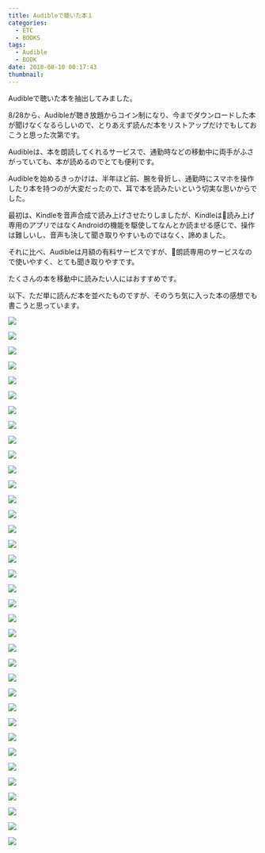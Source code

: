 ```yaml
---
title: Audibleで聴いた本１
categories:
  - ETC
  - BOOKS
tags:
  - Audible
  - BOOK
date: 2018-08-10 00:17:43
thumbnail:
---
```

Audibleで聴いた本を抽出してみました。

8/28から、Audibleが聴き放題からコイン制になり、今までダウンロードした本が聞けなくなるらしいので、とりあえず読んだ本をリストアップだけでもしておこうと思った次第です。

Audibleは、本を朗読してくれるサービスで、通勤時などの移動中に両手がふさがっていても、本が読めるのでとても便利です。

Audibleを始めるきっかけは、半年ほど前、腕を骨折し、通勤時にスマホを操作したり本を持つのが大変だったので、耳で本を読みたいという切実な思いからでした。

最初は、Kindleを音声合成で読み上げさせたりしましたが、Kindleは読み上げ専用のアプリではなくAndroidの機能を駆使してなんとか読ませる感じで、操作は難しいし、音声も決して聞き取りやすいものではなく、諦めました。

それに比べ、Audibleは月額の有料サービスですが、朗読専用のサービスなので使いやすく、とても聞き取りやすです。

たくさんの本を移動中に読みたい人にはおすすめです。

以下、ただ単に読んだ本を並べたものですが、そのうち気に入った本の感想でも書こうと思っています。

<a href="https://www.amazon.co.jp/%E3%81%8A%E9%87%91%E3%81%A8%E5%BF%83%E3%82%92%E5%8B%95%E3%81%8B%E3%81%99%E4%BC%9A%E8%A9%B1%E8%A1%93/dp/B07F1NSVNB/ref=as_li_ss_il?ie=UTF8&qid=1533830747&sr=8-1&keywords=%E3%81%8A%E9%87%91%E3%81%A8%E5%BF%83%E3%82%92%E5%8B%95%E3%81%8B%E3%81%99%E4%BC%9A%E8%A9%B1%E8%A1%93&linkCode=li3&tag=seyaorg-22&linkId=ece283ebc1f5caf16b6efaf06d96bda4" target="_blank"><img border="0" src="//ws-fe.amazon-adsystem.com/widgets/q?_encoding=UTF8&ASIN=B07F1NSVNB&Format=_SL250_&ID=AsinImage&MarketPlace=JP&ServiceVersion=20070822&WS=1&tag=seyaorg-22" ></a><img src="https://ir-jp.amazon-adsystem.com/e/ir?t=seyaorg-22&l=li3&o=9&a=B07F1NSVNB" width="1" height="1" border="0" alt="お金と心を動かす会話術" style="border:none !important; margin:0px !important;" />

<a href="https://www.amazon.co.jp/%E3%81%AA%E3%81%9C%E3%80%81%E3%81%84%E3%81%84%E3%81%93%E3%81%A8%E3%82%92%E8%80%83%E3%81%88%E3%82%8B%E3%81%A8%E3%80%8C%E3%81%84%E3%81%84%E3%81%93%E3%81%A8%E3%81%8C%E8%B5%B7%E3%81%93%E3%82%8B%E3%80%8D%E3%81%AE%E3%81%8B/dp/B0109SS3WY/ref=as_li_ss_il?ie=UTF8&qid=1533830700&sr=8-2&keywords=%E3%81%AA%E3%81%9C%E3%81%84%E3%81%84%E3%81%93%E3%81%A8%E3%82%92%E8%80%83%E3%81%88%E3%82%8B%E3%81%A8&linkCode=li3&tag=seyaorg-22&linkId=a581cf4fb82eb6809fc450bdd369b464" target="_blank"><img border="0" src="//ws-fe.amazon-adsystem.com/widgets/q?_encoding=UTF8&ASIN=B0109SS3WY&Format=_SL250_&ID=AsinImage&MarketPlace=JP&ServiceVersion=20070822&WS=1&tag=seyaorg-22" ></a><img src="https://ir-jp.amazon-adsystem.com/e/ir?t=seyaorg-22&l=li3&o=9&a=B0109SS3WY" width="1" height="1" border="0" alt="なぜ、いいことを考えると「いいことが起こる」のか" style="border:none !important; margin:0px !important;" />

<a href="https://www.amazon.co.jp/%E5%8F%8D%E5%BF%9C%E3%81%97%E3%81%AA%E3%81%84%E7%B7%B4%E7%BF%92-%E3%80%90%E7%89%B9%E5%85%B8%E4%BB%98%E3%81%8D%E3%80%91-%E3%81%82%E3%82%89%E3%82%86%E3%82%8B%E6%82%A9%E3%81%BF%E3%81%8C%E6%B6%88%E3%81%88%E3%81%A6%E3%81%84%E3%81%8F%E3%83%96%E3%83%83%E3%83%80%E3%81%AE%E8%B6%85%E3%83%BB%E5%90%88%E7%90%86%E7%9A%84%E3%81%AA%E3%80%8C%E8%80%83%E3%81%88%E6%96%B9%E3%80%8D/dp/B017LJSPHW/ref=as_li_ss_il?ie=UTF8&qid=1533830642&sr=8-1&keywords=%E5%8F%8D%E5%BF%9C%E3%81%97%E3%81%AA%E3%81%84%E7%B7%B4%E7%BF%92&linkCode=li3&tag=seyaorg-22&linkId=6615b1a5fb68164c3aa4d269c1b20452" target="_blank"><img border="0" src="//ws-fe.amazon-adsystem.com/widgets/q?_encoding=UTF8&ASIN=B017LJSPHW&Format=_SL250_&ID=AsinImage&MarketPlace=JP&ServiceVersion=20070822&WS=1&tag=seyaorg-22" ></a><img src="https://ir-jp.amazon-adsystem.com/e/ir?t=seyaorg-22&l=li3&o=9&a=B017LJSPHW" width="1" height="1" border="0" alt="反応しない練習 【特典付き】: あらゆる悩みが消えていくブッダの超・合理的な「考え方」" style="border:none !important; margin:0px !important;" />

<a href="https://www.amazon.co.jp/%E4%B8%96%E7%95%8C%E6%9C%80%E9%AB%98%E3%81%AE%E4%BA%BA%E7%94%9F%E5%93%B2%E5%AD%A6-%E8%80%81%E5%AD%90/dp/B01MTJULY3/ref=as_li_ss_il?ie=UTF8&qid=1533830582&sr=8-1&keywords=%E4%B8%96%E7%95%8C%E6%9C%80%E9%AB%98%E3%81%AE%E4%BA%BA%E7%94%9F%E5%93%B2%E5%AD%A6&linkCode=li3&tag=seyaorg-22&linkId=30b0ef2955a07b6daf7781bbbc6b7ff0" target="_blank"><img border="0" src="//ws-fe.amazon-adsystem.com/widgets/q?_encoding=UTF8&ASIN=B01MTJULY3&Format=_SL250_&ID=AsinImage&MarketPlace=JP&ServiceVersion=20070822&WS=1&tag=seyaorg-22" ></a><img src="https://ir-jp.amazon-adsystem.com/e/ir?t=seyaorg-22&l=li3&o=9&a=B01MTJULY3" width="1" height="1" border="0" alt="世界最高の人生哲学 老子" style="border:none !important; margin:0px !important;" />

<a href="https://www.amazon.co.jp/%E7%A6%85%E3%80%81%E3%82%B7%E3%83%B3%E3%83%97%E3%83%AB%E7%94%9F%E6%B4%BB%E3%81%AE%E3%81%99%E3%81%99%E3%82%81/dp/B075CKBLC4/ref=as_li_ss_il?ie=UTF8&qid=1533830513&sr=8-1&keywords=%E7%A6%85+%E3%82%B7%E3%83%B3%E3%83%97%E3%83%AB%E7%94%9F%E6%B4%BB%E3%81%AE%E3%81%99%E3%81%99%E3%82%81&linkCode=li3&tag=seyaorg-22&linkId=5bc036eeacfaf826dd0a339885e3d340" target="_blank"><img border="0" src="//ws-fe.amazon-adsystem.com/widgets/q?_encoding=UTF8&ASIN=B075CKBLC4&Format=_SL250_&ID=AsinImage&MarketPlace=JP&ServiceVersion=20070822&WS=1&tag=seyaorg-22" ></a><img src="https://ir-jp.amazon-adsystem.com/e/ir?t=seyaorg-22&l=li3&o=9&a=B075CKBLC4" width="1" height="1" border="0" alt="禅、シンプル生活のすすめ" style="border:none !important; margin:0px !important;" />

<a href="https://www.amazon.co.jp/%E8%83%8C%E4%B8%AD%E3%82%92%E3%83%9D%E3%83%B3%E3%81%A8%E6%8A%BC%E3%81%97%E3%81%A6%E3%81%8F%E3%82%8C%E3%82%8B%E8%A8%80%E8%91%89/dp/B0106YDU92/ref=as_li_ss_il?ie=UTF8&qid=1533830465&sr=8-1&keywords=%E8%83%8C%E4%B8%AD%E3%82%92%E3%83%9D%E3%83%B3%E3%81%A8&linkCode=li3&tag=seyaorg-22&linkId=b1d1e3fdaca17b58d63c319299ff5495" target="_blank"><img border="0" src="//ws-fe.amazon-adsystem.com/widgets/q?_encoding=UTF8&ASIN=B0106YDU92&Format=_SL250_&ID=AsinImage&MarketPlace=JP&ServiceVersion=20070822&WS=1&tag=seyaorg-22" ></a><img src="https://ir-jp.amazon-adsystem.com/e/ir?t=seyaorg-22&l=li3&o=9&a=B0106YDU92" width="1" height="1" border="0" alt="背中をポンと押してくれる言葉" style="border:none !important; margin:0px !important;" />

<a href="https://www.amazon.co.jp/%E4%B8%80%E6%B5%81%E3%81%AE%E4%BA%BA%E3%81%AB%E5%AD%A6%E3%81%B6%E5%BF%83%E3%81%AE%E7%A3%A8%E3%81%8D%E6%96%B9/dp/B07D47S115/ref=as_li_ss_il?ie=UTF8&qid=1533830414&sr=8-3&keywords=%E4%B8%80%E6%B5%81%E3%81%AE%E4%BA%BA%E3%81%AB%E5%AD%A6%E3%81%B6%E8%87%AA%E5%88%86%E3%81%AE%E7%A3%A8%E3%81%8D%E6%96%B9&linkCode=li3&tag=seyaorg-22&linkId=c0c8e0a94d2420c6a28425bd588d19f1" target="_blank"><img border="0" src="//ws-fe.amazon-adsystem.com/widgets/q?_encoding=UTF8&ASIN=B07D47S115&Format=_SL250_&ID=AsinImage&MarketPlace=JP&ServiceVersion=20070822&WS=1&tag=seyaorg-22" ></a><img src="https://ir-jp.amazon-adsystem.com/e/ir?t=seyaorg-22&l=li3&o=9&a=B07D47S115" width="1" height="1" border="0" alt="一流の人に学ぶ心の磨き方" style="border:none !important; margin:0px !important;" />

<a href="https://www.amazon.co.jp/%E6%96%B0%E3%81%97%E3%81%84%E4%BA%BA%E7%94%9F%E3%81%AE%E3%81%A4%E3%81%8F%E3%82%8A%E6%96%B9/dp/B06XKV75KW/ref=as_li_ss_il?ie=UTF8&qid=1533830364&sr=8-1&keywords=%E6%96%B0%E3%81%97%E3%81%84%E4%BA%BA%E7%94%9F%E3%81%AE%E3%81%A4%E3%81%8F%E3%82%8A%E3%81%8B%E3%81%9F&linkCode=li3&tag=seyaorg-22&linkId=f0f4615d978c8ca3c1cd7c1f3f8e4af2" target="_blank"><img border="0" src="//ws-fe.amazon-adsystem.com/widgets/q?_encoding=UTF8&ASIN=B06XKV75KW&Format=_SL250_&ID=AsinImage&MarketPlace=JP&ServiceVersion=20070822&WS=1&tag=seyaorg-22" ></a><img src="https://ir-jp.amazon-adsystem.com/e/ir?t=seyaorg-22&l=li3&o=9&a=B06XKV75KW" width="1" height="1" border="0" alt="新しい人生のつくり方" style="border:none !important; margin:0px !important;" />

<a href="https://www.amazon.co.jp/%E4%B8%96%E7%95%8C%E3%81%AE%E5%A4%A7%E5%AF%8C%E8%B1%AA2000%E4%BA%BA%E3%81%8C%E3%81%93%E3%81%A3%E3%81%9D%E3%82%8A%E6%95%99%E3%81%88%E3%81%A6%E3%81%8F%E3%82%8C%E3%81%9F3%E9%80%B1%E9%96%93%E3%81%A7%E4%BA%BA%E7%94%9F%E3%82%92%E5%A4%89%E3%81%88%E3%82%8B%E6%B3%95/dp/B06XDHWPZK/ref=as_li_ss_il?ie=UTF8&qid=1533830312&sr=8-1&keywords=%E4%B8%96%E7%95%8C%E3%81%AE%E5%A4%A7%E5%AF%8C%E8%B1%AA2000%E4%BA%BA%E3%81%8C%E3%81%93%E3%81%A3%E3%81%9D%E3%82%8A%E6%95%99%E3%81%88%E3%81%A6%E3%81%8F%E3%82%8C%E3%81%9F3%E9%80%B1%E9%96%93%E3%81%A7%E4%BA%BA%E7%94%9F%E3%82%92%E5%A4%89%E3%81%88%E3%82%8B%E6%B3%95&linkCode=li3&tag=seyaorg-22&linkId=1318d5d44be596c2150e322a8693bc28" target="_blank"><img border="0" src="//ws-fe.amazon-adsystem.com/widgets/q?_encoding=UTF8&ASIN=B06XDHWPZK&Format=_SL250_&ID=AsinImage&MarketPlace=JP&ServiceVersion=20070822&WS=1&tag=seyaorg-22" ></a><img src="https://ir-jp.amazon-adsystem.com/e/ir?t=seyaorg-22&l=li3&o=9&a=B06XDHWPZK" width="1" height="1" border="0" alt="世界の大富豪2000人がこっそり教えてくれた3週間で人生を変える法" style="border:none !important; margin:0px !important;" />

<a href="https://www.amazon.co.jp/%E4%B8%8D%E5%AE%89%E3%82%92%E3%81%AA%E3%81%8F%E3%81%99%E6%8A%80%E8%A1%93/dp/B01EFGPZCW/ref=as_li_ss_il?ie=UTF8&qid=1533830254&sr=8-3&keywords=%E4%B8%8D%E5%AE%89%E3%82%92%E3%81%AA%E3%81%8F%E3%81%99%E6%8A%80%E8%A1%93&linkCode=li3&tag=seyaorg-22&linkId=361b73c310bb92b142fb201dc6b204a1" target="_blank"><img border="0" src="//ws-fe.amazon-adsystem.com/widgets/q?_encoding=UTF8&ASIN=B01EFGPZCW&Format=_SL250_&ID=AsinImage&MarketPlace=JP&ServiceVersion=20070822&WS=1&tag=seyaorg-22" ></a><img src="https://ir-jp.amazon-adsystem.com/e/ir?t=seyaorg-22&l=li3&o=9&a=B01EFGPZCW" width="1" height="1" border="0" alt="不安をなくす技術" style="border:none !important; margin:0px !important;" />

<a href="https://www.amazon.co.jp/%EF%BC%91%E8%A1%8C%E3%83%90%E3%82%AB%E5%A3%B2%E3%82%8C/dp/B07BVP26KX/ref=as_li_ss_il?ie=UTF8&qid=1533830193&sr=8-1&keywords=1%E8%A1%8C%E3%83%90%E3%82%AB%E5%A3%B2%E3%82%8C&linkCode=li3&tag=seyaorg-22&linkId=10047975c1f4ff8dd408452da51db272" target="_blank"><img border="0" src="//ws-fe.amazon-adsystem.com/widgets/q?_encoding=UTF8&ASIN=B07BVP26KX&Format=_SL250_&ID=AsinImage&MarketPlace=JP&ServiceVersion=20070822&WS=1&tag=seyaorg-22" ></a><img src="https://ir-jp.amazon-adsystem.com/e/ir?t=seyaorg-22&l=li3&o=9&a=B07BVP26KX" width="1" height="1" border="0" alt="１行バカ売れ" style="border:none !important; margin:0px !important;" />

<a href="https://www.amazon.co.jp/Steve-Jobs-SPEECHES-%E4%BA%BA%E7%94%9F%E3%82%92%E5%A4%89%E3%81%88%E3%82%8B%E3%82%B9%E3%83%86%E3%82%A3%E3%83%BC%E3%83%96%E3%83%BB%E3%82%B8%E3%83%A7%E3%83%96%E3%82%BA-%E3%82%B9%E3%83%94%E3%83%BC%E3%83%81-%EF%BD%9E%E4%BA%BA%E7%94%9F%E3%81%AE%E6%95%99%E8%A8%93%E3%81%AF%E3%81%99%E3%81%B9%E3%81%A6%E3%81%93%E3%81%93%E3%81%AB%E3%81%82%E3%82%8B%EF%BD%9E/dp/B071V8F3WQ/ref=as_li_ss_il?ie=UTF8&qid=1533830138&sr=8-1&keywords=steve+jobs+SPEECHES&linkCode=li3&tag=seyaorg-22&linkId=a927636229ea43a68d4170388eed8f52" target="_blank"><img border="0" src="//ws-fe.amazon-adsystem.com/widgets/q?_encoding=UTF8&ASIN=B071V8F3WQ&Format=_SL250_&ID=AsinImage&MarketPlace=JP&ServiceVersion=20070822&WS=1&tag=seyaorg-22" ></a><img src="https://ir-jp.amazon-adsystem.com/e/ir?t=seyaorg-22&l=li3&o=9&a=B071V8F3WQ" width="1" height="1" border="0" alt="Steve Jobs SPEECHES　人生を変えるスティーブ・ジョブズ スピーチ　～人生の教訓はすべてここにある～" style="border:none !important; margin:0px !important;" />

<a href="https://www.amazon.co.jp/%E3%80%8C%E7%96%B2%E3%82%8C%E3%81%AA%E3%81%84%E8%BA%AB%E4%BD%93%E3%80%8D%E3%82%92%E3%81%84%E3%81%A3%E3%81%8D%E3%81%AB%E6%89%8B%E3%81%AB%E5%85%A5%E3%82%8C%E3%82%8B%E6%9C%AC-%E7%9B%AE%E3%83%BB%E8%80%B3%E3%83%BB%E5%8F%A3%E3%83%BB%E9%BC%BB%E3%81%AE%E4%BD%BF%E3%81%84%E6%96%B9%E3%82%92%E5%A4%89%E3%81%88%E3%82%8B%E3%81%A0%E3%81%91%E3%81%A7%E8%BA%AB%E4%BD%93%E3%81%AE%E8%8A%AF%E3%81%8B%E3%82%89%E6%A5%BD%E3%81%AB%E3%81%AA%E3%82%8B%EF%BC%81/dp/B00ZZH614C/ref=as_li_ss_il?ie=UTF8&qid=1533830044&sr=8-1&keywords=%E7%96%B2%E3%82%8C%E3%81%AA%E3%81%84%E3%81%8B%E3%82%89%E3%81%A0%E3%82%92%E4%B8%80%E6%B0%97%E3%81%AB%E6%89%8B%E3%81%AB%E5%85%A5%E3%82%8C%E3%82%8B&linkCode=li3&tag=seyaorg-22&linkId=28d61ce00d5d28c8be2025d5e9c89868" target="_blank"><img border="0" src="//ws-fe.amazon-adsystem.com/widgets/q?_encoding=UTF8&ASIN=B00ZZH614C&Format=_SL250_&ID=AsinImage&MarketPlace=JP&ServiceVersion=20070822&WS=1&tag=seyaorg-22" ></a><img src="https://ir-jp.amazon-adsystem.com/e/ir?t=seyaorg-22&l=li3&o=9&a=B00ZZH614C" width="1" height="1" border="0" alt="疲れない身体」をいっきに手に入れる本 目・耳・口・鼻の使い方を変えるだけで身体の芯から楽になる！ " style="border:none !important; margin:0px !important;" />

<a href="https://www.amazon.co.jp/%E4%BB%95%E4%BA%8B%E3%81%AF%E6%A5%BD%E3%81%97%E3%81%84%E3%81%8B%E3%81%AD%EF%BC%9F-%E3%81%8D%E3%81%93%E6%9B%B8%E6%88%BF-%E3%83%87%E3%82%A4%E3%83%AB%E3%83%BB%E3%83%89%E3%83%BC%E3%83%86%E3%83%B3-ebook/dp/B00SIM19YS/ref=as_li_ss_il?ie=UTF8&qid=1533829961&sr=8-1&keywords=%E4%BB%95%E4%BA%8B%E3%81%AF%E6%A5%BD%E3%81%97%E3%81%84%E3%81%8B%E3%81%AD&linkCode=li3&tag=seyaorg-22&linkId=a2e59e4887ae7083684b588bf5a2de9f" target="_blank"><img border="0" src="//ws-fe.amazon-adsystem.com/widgets/q?_encoding=UTF8&ASIN=B00SIM19YS&Format=_SL250_&ID=AsinImage&MarketPlace=JP&ServiceVersion=20070822&WS=1&tag=seyaorg-22" ></a><img src="https://ir-jp.amazon-adsystem.com/e/ir?t=seyaorg-22&l=li3&o=9&a=B00SIM19YS" width="1" height="1" border="0" alt="仕事は楽しいかね？" style="border:none !important; margin:0px !important;" />

<a href="https://www.amazon.co.jp/%E3%81%BE%E3%81%9A%E3%81%AF%E3%80%81%E8%87%AA%E5%88%86%E3%82%92%E3%81%BE%E3%82%8B%E3%81%A3%E3%81%A8%E8%82%AF%E5%AE%9A%E3%81%97%E3%82%88%E3%81%86/dp/B079LYCCCZ/ref=as_li_ss_il?ie=UTF8&qid=1533829903&sr=8-1&keywords=%E3%81%BE%E3%81%9A%E3%81%AF%E8%87%AA%E5%88%86%E3%82%92%E3%81%BE%E3%82%8B%E3%81%A3%E3%81%A8%E8%82%AF%E5%AE%9A%E3%81%97%E3%82%88%E3%81%86&linkCode=li3&tag=seyaorg-22&linkId=0d74a1620c1f7777b35122d8fbf11f3f" target="_blank"><img border="0" src="//ws-fe.amazon-adsystem.com/widgets/q?_encoding=UTF8&ASIN=B079LYCCCZ&Format=_SL250_&ID=AsinImage&MarketPlace=JP&ServiceVersion=20070822&WS=1&tag=seyaorg-22" ></a><img src="https://ir-jp.amazon-adsystem.com/e/ir?t=seyaorg-22&l=li3&o=9&a=B079LYCCCZ" width="1" height="1" border="0" alt="まずは、自分をまるっと肯定しよう" style="border:none !important; margin:0px !important;" />

<a href="https://www.amazon.co.jp/%E5%B9%B4%E5%8F%8E%E3%81%AE%E4%BC%B8%E3%81%B3%E3%81%97%E3%82%8D%E3%81%AF%E3%80%81%E4%BC%91%E6%97%A5%E3%81%AE%E9%81%8E%E3%81%94%E3%81%97%E6%96%B9%E3%81%A7%E6%B1%BA%E3%81%BE%E3%82%8B-%E3%82%BA%E3%83%90%E6%8A%9C%E3%81%91%E3%81%A6%E7%A8%BC%E3%81%90%E5%8A%9B%E3%82%92%E3%81%A4%E3%81%91%E3%82%8B%E6%88%A6%E7%95%A5%E7%9A%84%E3%82%AA%E3%83%95%E3%82%BF%E3%82%A4%E3%83%A0%E3%81%AE%E3%82%B3%E3%83%8434/dp/B079M5FJ7B/ref=as_li_ss_il?ie=UTF8&qid=1533829844&sr=8-1&keywords=%E5%B9%B4%E5%8F%8E%E3%81%AE%E4%BC%B8%E3%81%B3%E3%81%97%E3%82%8D%E3%81%AF&linkCode=li3&tag=seyaorg-22&linkId=e06ccff0dd406ff498e0cf8060699729" target="_blank"><img border="0" src="//ws-fe.amazon-adsystem.com/widgets/q?_encoding=UTF8&ASIN=B079M5FJ7B&Format=_SL250_&ID=AsinImage&MarketPlace=JP&ServiceVersion=20070822&WS=1&tag=seyaorg-22" ></a><img src="https://ir-jp.amazon-adsystem.com/e/ir?t=seyaorg-22&l=li3&o=9&a=B079M5FJ7B" width="1" height="1" border="0" alt="年収の伸びしろは、休日の過ごし方で決まる ズバ抜けて稼ぐ力をつける戦略的オフタイムのコツ34" style="border:none !important; margin:0px !important;" />

<a href="https://www.amazon.co.jp/%E3%82%BB%E3%83%B3%E3%82%B9%E3%81%AF%E7%9F%A5%E8%AD%98%E3%81%8B%E3%82%89%E3%81%AF%E3%81%98%E3%81%BE%E3%82%8B/dp/B079LYC1GL/ref=as_li_ss_il?ie=UTF8&qid=1533829784&sr=8-1&keywords=%E3%82%BB%E3%83%B3%E3%82%B9%E3%81%AF%E7%9F%A5%E8%AD%98%E3%81%8B%E3%82%89%E3%81%AF%E3%81%98%E3%81%BE%E3%82%8B&linkCode=li3&tag=seyaorg-22&linkId=84ccddc58beeb03569619634be653238" target="_blank"><img border="0" src="//ws-fe.amazon-adsystem.com/widgets/q?_encoding=UTF8&ASIN=B079LYC1GL&Format=_SL250_&ID=AsinImage&MarketPlace=JP&ServiceVersion=20070822&WS=1&tag=seyaorg-22" ></a><img src="https://ir-jp.amazon-adsystem.com/e/ir?t=seyaorg-22&l=li3&o=9&a=B079LYC1GL" width="1" height="1" border="0" alt="センスは知識からはじまる" style="border:none !important; margin:0px !important;" />

<a href="https://www.amazon.co.jp/%E8%B6%85%E8%A8%B3-%E5%AD%AB%E5%AD%90%E3%81%AE%E5%85%B5%E6%B3%95-%E3%80%8C%E6%9C%80%E5%BE%8C%E3%81%AB%E5%8B%9D%E3%81%A4%E4%BA%BA%E3%80%8D%E3%81%AE%E7%B5%B6%E5%AF%BE%E3%83%AB%E3%83%BC%E3%83%AB/dp/B06XDB4ZCS/ref=as_li_ss_il?ie=UTF8&qid=1533829698&sr=8-1&keywords=%E8%B6%85%E8%A8%B3%E3%80%80%E5%AD%AB%E5%AD%90%E3%81%AE&linkCode=li3&tag=seyaorg-22&linkId=518fab2785df41a73bdd90d8576b6ad8" target="_blank"><img border="0" src="//ws-fe.amazon-adsystem.com/widgets/q?_encoding=UTF8&ASIN=B06XDB4ZCS&Format=_SL250_&ID=AsinImage&MarketPlace=JP&ServiceVersion=20070822&WS=1&tag=seyaorg-22" ></a><img src="https://ir-jp.amazon-adsystem.com/e/ir?t=seyaorg-22&l=li3&o=9&a=B06XDB4ZCS" width="1" height="1" border="0" alt="超訳 孫子の兵法 「最後に勝つ人」の絶対ルール" style="border:none !important; margin:0px !important;" />

<a href="https://www.amazon.co.jp/%E6%84%9F%E5%8B%95%E7%B5%8C%E9%A8%93%E3%81%A7%E3%81%8A%E5%AE%A2%E6%A7%98%E3%81%AE%E5%BF%83%E3%82%92%E3%82%AE%E3%83%A5%E3%83%83%E3%81%A8%E3%81%A4%E3%81%8B%E3%82%80-%E3%82%B9%E3%82%BF%E3%83%BC%E3%83%90%E3%83%83%E3%82%AF%E3%82%B9%E3%81%AE%E6%95%99%E3%81%88/dp/B079LY4HLY/ref=as_li_ss_il?ie=UTF8&qid=1533829583&sr=8-1&keywords=%E6%84%9F%E5%8B%95%E7%B5%8C%E9%A8%93%E3%81%A7%E3%81%8A%E5%AE%A2%E6%A7%98%E3%81%AE%E5%BF%83%E3%82%92%E3%82%AE%E3%83%A5%E3%83%83%E3%81%A8%E3%81%A4%E3%81%8B%E3%82%80+%E3%82%B9%E3%82%BF%E3%83%BC%E3%83%90%E3%83%83%E3%82%AF%E3%82%B9%E3%81%AE%E6%95%99%E3%81%88&linkCode=li3&tag=seyaorg-22&linkId=ffc916255ce17974f6bfd7b4550aab10" target="_blank"><img border="0" src="//ws-fe.amazon-adsystem.com/widgets/q?_encoding=UTF8&ASIN=B079LY4HLY&Format=_SL250_&ID=AsinImage&MarketPlace=JP&ServiceVersion=20070822&WS=1&tag=seyaorg-22" ></a><img src="https://ir-jp.amazon-adsystem.com/e/ir?t=seyaorg-22&l=li3&o=9&a=B079LY4HLY" width="1" height="1" border="0" alt="感動経験でお客様の心をギュッとつかむ! スターバックスの教え" style="border:none !important; margin:0px !important;" />

<a href="https://www.amazon.co.jp/%E4%B8%96%E7%95%8C%E5%9F%BA%E6%BA%96%E3%81%AE%E4%B8%8A%E5%8F%B8/dp/B019ILXWNI/ref=as_li_ss_il?ie=UTF8&qid=1533829509&sr=8-1&keywords=%E4%B8%96%E7%95%8C%E5%9F%BA%E6%BA%96%E3%81%AE%E4%B8%8A%E5%8F%B8&linkCode=li3&tag=seyaorg-22&linkId=62f88af6f8ccbea22a589023a5aa04b1" target="_blank"><img border="0" src="//ws-fe.amazon-adsystem.com/widgets/q?_encoding=UTF8&ASIN=B019ILXWNI&Format=_SL250_&ID=AsinImage&MarketPlace=JP&ServiceVersion=20070822&WS=1&tag=seyaorg-22" ></a><img src="https://ir-jp.amazon-adsystem.com/e/ir?t=seyaorg-22&l=li3&o=9&a=B019ILXWNI" width="1" height="1" border="0" alt="世界基準の上司" style="border:none !important; margin:0px !important;" />

<a href="https://www.amazon.co.jp/%E6%97%A5%E6%9C%AC%E4%BA%BA%E3%81%AE8%E5%89%B2%E3%81%8C%E7%9F%A5%E3%82%89%E3%81%AA%E3%81%8B%E3%81%A3%E3%81%9F%E3%81%BB%E3%82%93%E3%81%A8%E3%81%86%E3%81%AE%E6%97%A5%E6%9C%AC%E5%8F%B2/dp/B079N5SRRN/ref=as_li_ss_il?ie=UTF8&qid=1533829446&sr=8-5&keywords=%E6%97%A5%E6%9C%AC%E4%BA%BA%E3%81%AE%EF%BC%98%E5%89%B2%E3%81%8C&linkCode=li3&tag=seyaorg-22&linkId=181dcf16b1780a850c219f44307ddbc7" target="_blank"><img border="0" src="//ws-fe.amazon-adsystem.com/widgets/q?_encoding=UTF8&ASIN=B079N5SRRN&Format=_SL250_&ID=AsinImage&MarketPlace=JP&ServiceVersion=20070822&WS=1&tag=seyaorg-22" ></a><img src="https://ir-jp.amazon-adsystem.com/e/ir?t=seyaorg-22&l=li3&o=9&a=B079N5SRRN" width="1" height="1" border="0" alt="日本人の8割が知らなかったほんとうの日本史" style="border:none !important; margin:0px !important;" />

<a href="https://www.amazon.co.jp/%E6%8A%98%E3%82%8C%E3%81%AA%E3%81%84%E8%87%AA%E4%BF%A1%E3%82%92%E3%81%A4%E3%81%8F%E3%82%8B%E3%82%B7%E3%83%B3%E3%83%97%E3%83%AB%E3%81%AA%E7%BF%92%E6%85%A3/dp/B079MDZJSK/ref=as_li_ss_il?ie=UTF8&qid=1533829363&sr=8-3&keywords=%E6%8A%98%E3%82%8C%E3%81%AA%E3%81%84%E8%87%AA%E4%BF%A1&linkCode=li3&tag=seyaorg-22&linkId=1d440f19ebba1af6eced736db1ba46ec" target="_blank"><img border="0" src="//ws-fe.amazon-adsystem.com/widgets/q?_encoding=UTF8&ASIN=B079MDZJSK&Format=_SL250_&ID=AsinImage&MarketPlace=JP&ServiceVersion=20070822&WS=1&tag=seyaorg-22" ></a><img src="https://ir-jp.amazon-adsystem.com/e/ir?t=seyaorg-22&l=li3&o=9&a=B079MDZJSK" width="1" height="1" border="0" alt="折れない自信をつくるシンプルな習慣" style="border:none !important; margin:0px !important;" />

<a href="https://www.amazon.co.jp/%E5%8F%A3%E3%83%99%E3%82%BF%E3%81%A7%E3%82%82%E4%B8%8A%E6%89%8B%E3%81%8F%E3%81%84%E3%81%8F%E4%BA%BA%E3%81%AF%E3%80%81%E3%82%B3%E3%83%AC%E3%82%92%E3%82%84%E3%81%A3%E3%81%A6%E3%81%84%E3%82%8B/dp/B079Z526XM/ref=as_li_ss_il?ie=UTF8&qid=1533829308&sr=8-1&keywords=%E5%8F%A3%E4%B8%8B%E6%89%8B%E3%81%A7%E3%82%82%E4%B8%8A%E6%89%8B%E3%81%8F%E3%81%84%E3%81%8F&linkCode=li3&tag=seyaorg-22&linkId=5b814a591e1c8c6c30e7b9a0f3763240" target="_blank"><img border="0" src="//ws-fe.amazon-adsystem.com/widgets/q?_encoding=UTF8&ASIN=B079Z526XM&Format=_SL250_&ID=AsinImage&MarketPlace=JP&ServiceVersion=20070822&WS=1&tag=seyaorg-22" ></a><img src="https://ir-jp.amazon-adsystem.com/e/ir?t=seyaorg-22&l=li3&o=9&a=B079Z526XM" width="1" height="1" border="0" alt="口ベタでも上手くいく人は、コレをやっている" style="border:none !important; margin:0px !important;" />

<a href="https://www.amazon.co.jp/%E3%83%93%E3%82%B8%E3%83%A7%E3%83%8A%E3%83%AA%E3%83%BC%E3%83%BB%E3%83%9E%E3%83%8D%E3%82%B8%E3%83%A3%E3%83%BC/dp/B07B62Z6QH/ref=as_li_ss_il?s=books&ie=UTF8&qid=1533311952&sr=1-1&keywords=%E3%83%93%E3%82%B8%E3%83%A7%E3%83%8A%E3%83%AA%E3%83%BC%E3%83%BB%E3%83%9E%E3%83%8D%E3%82%B8%E3%83%A3%E3%83%BC&linkCode=li3&tag=seyaorg-22&linkId=c7019e51d3d35833e0d49898d62157ee" target="_blank"><img border="0" src="//ws-fe.amazon-adsystem.com/widgets/q?_encoding=UTF8&ASIN=B07B62Z6QH&Format=_SL250_&ID=AsinImage&MarketPlace=JP&ServiceVersion=20070822&WS=1&tag=seyaorg-22" ></a><img src="https://ir-jp.amazon-adsystem.com/e/ir?t=seyaorg-22&l=li3&o=9&a=B07B62Z6QH" width="1" height="1" border="0" alt="ビジョナリー・マネジャー" style="border:none !important; margin:0px !important;" />

<a href="https://www.amazon.co.jp/%E3%81%9A%E3%82%8B%E3%81%84%E8%80%83%E3%81%88%E6%96%B9/dp/B01KEW0ZGM/ref=as_li_ss_il?s=books&ie=UTF8&qid=1533312027&sr=1-1&keywords=%E3%81%9A%E3%82%8B%E3%81%84%E8%80%83%E3%81%88%E6%96%B9&linkCode=li3&tag=seyaorg-22&linkId=3efd59bac9ad2c3f6c4d18adb887f308" target="_blank"><img border="0" src="//ws-fe.amazon-adsystem.com/widgets/q?_encoding=UTF8&ASIN=B01KEW0ZGM&Format=_SL250_&ID=AsinImage&MarketPlace=JP&ServiceVersion=20070822&WS=1&tag=seyaorg-22" ></a><img src="https://ir-jp.amazon-adsystem.com/e/ir?t=seyaorg-22&l=li3&o=9&a=B01KEW0ZGM" width="1" height="1" border="0" alt="ずるい考え方" style="border:none !important; margin:0px !important;" />

<a href="https://www.amazon.co.jp/%E4%BA%BA%E7%94%9F%E3%81%AF%E6%A5%BD%E3%81%97%E3%81%84%E3%81%8B%E3%81%84%EF%BC%9F/dp/B071JL76CV/ref=as_li_ss_il?ie=UTF8&qid=1533828559&sr=8-2&keywords=%E4%BA%BA%E7%94%9F%E3%81%AF%E6%A5%BD%E3%81%97%E3%81%84%E3%81%8B%E3%81%84%EF%BC%9F&linkCode=li3&tag=seyaorg-22&linkId=a9744e55f7b3bc00a7e78ade3f3ac3e5" target="_blank"><img border="0" src="//ws-fe.amazon-adsystem.com/widgets/q?_encoding=UTF8&ASIN=B071JL76CV&Format=_SL250_&ID=AsinImage&MarketPlace=JP&ServiceVersion=20070822&WS=1&tag=seyaorg-22" ></a><img src="https://ir-jp.amazon-adsystem.com/e/ir?t=seyaorg-22&l=li3&o=9&a=B071JL76CV" width="1" height="1" border="0" alt="人生は楽しいかい？" style="border:none !important; margin:0px !important;" />

<a href="https://www.amazon.co.jp/30%E4%BB%A3%E3%81%8B%E3%82%89%E3%81%AE%E3%80%8E%E5%AD%AB%E5%AD%90%E3%81%AE%E5%85%B5%E6%B3%95%E3%80%8F/dp/B0129RLT6A/ref=as_li_ss_il?ie=UTF8&qid=1533828751&sr=8-2&keywords=30%E4%BB%A3%E3%81%8B%E3%82%89%E3%81%AE%E3%80%8E%E5%AD%AB%E5%AD%90%E3%81%AE%E5%85%B5%E6%B3%95%E3%80%8F&linkCode=li3&tag=seyaorg-22&linkId=6bc37938e08d25664950bba1919440c4" target="_blank"><img border="0" src="//ws-fe.amazon-adsystem.com/widgets/q?_encoding=UTF8&ASIN=B0129RLT6A&Format=_SL250_&ID=AsinImage&MarketPlace=JP&ServiceVersion=20070822&WS=1&tag=seyaorg-22" ></a><img src="https://ir-jp.amazon-adsystem.com/e/ir?t=seyaorg-22&l=li3&o=9&a=B0129RLT6A" width="1" height="1" border="0" alt="30代からの『孫子の兵法』" style="border:none !important; margin:0px !important;" />

<a href="https://www.amazon.co.jp/%E5%A4%A7%E5%A5%BD%E3%81%8D%E3%81%AA%E3%81%93%E3%81%A8%E3%82%92%E3%82%84%E3%81%A3%E3%81%A6%E7%94%9F%E3%81%8D%E3%82%88%E3%81%86%EF%BC%81/dp/B01127OWIU/ref=as_li_ss_il?ie=UTF8&qid=1533828827&sr=8-1&keywords=%E5%A4%A7%E5%A5%BD%E3%81%8D%E3%81%AA%E3%81%93%E3%81%A8%E3%82%92%E3%82%84%E3%81%A3%E3%81%A6%E7%94%9F%E3%81%8D%E3%82%88%E3%81%86%EF%BC%81&linkCode=li3&tag=seyaorg-22&linkId=eacdfc15fc7bbf6becc35feb3f70d05d" target="_blank"><img border="0" src="//ws-fe.amazon-adsystem.com/widgets/q?_encoding=UTF8&ASIN=B01127OWIU&Format=_SL250_&ID=AsinImage&MarketPlace=JP&ServiceVersion=20070822&WS=1&tag=seyaorg-22" ></a><img src="https://ir-jp.amazon-adsystem.com/e/ir?t=seyaorg-22&l=li3&o=9&a=B01127OWIU" width="1" height="1" border="0" alt="大好きなことをやって生きよう！" style="border:none !important; margin:0px !important;" />

<a href="https://www.amazon.co.jp/%E9%A0%AD%E3%81%AB%E6%9D%A5%E3%81%A6%E3%82%82%E3%82%A2%E3%83%9B%E3%81%A8%E3%81%AF%E6%88%A6%E3%81%86%E3%81%AA-%E4%BA%BA%E9%96%93%E9%96%A2%E4%BF%82%E3%82%92%E6%80%9D%E3%81%84%E9%80%9A%E3%82%8A%E3%81%AB%E3%81%97%E3%80%81%E6%9C%80%E9%AB%98%E3%81%AE%E3%83%91%E3%83%95%E3%82%A9%E3%83%BC%E3%83%9E%E3%83%B3%E3%82%B9%E3%82%92%E5%AE%9F%E7%8F%BE%E3%81%99%E3%82%8B%E6%96%B9%E6%B3%95/dp/B079LWPHXT/ref=as_li_ss_il?ie=UTF8&qid=1533828878&sr=8-1&keywords=%E9%A0%AD%E3%81%AB%E6%9D%A5%E3%81%A6%E3%82%82%E3%82%A2%E3%83%9B%E3%81%A8%E3%81%AF%E6%88%A6%E3%81%86%E3%81%AA!&linkCode=li3&tag=seyaorg-22&linkId=de8cd45f7dc4f275348520388ffdc6b8" target="_blank"><img border="0" src="//ws-fe.amazon-adsystem.com/widgets/q?_encoding=UTF8&ASIN=B079LWPHXT&Format=_SL250_&ID=AsinImage&MarketPlace=JP&ServiceVersion=20070822&WS=1&tag=seyaorg-22" ></a><img src="https://ir-jp.amazon-adsystem.com/e/ir?t=seyaorg-22&l=li3&o=9&a=B079LWPHXT" width="1" height="1" border="0" alt="頭に来てもアホとは戦うな! 人間関係を思い通りにし、最高のパフォーマンスを実現する方法" style="border:none !important; margin:0px !important;" />

<a href="https://www.amazon.co.jp/%E3%83%87%E3%83%BC%E3%83%AB%E3%83%BB%E3%82%AB%E3%83%BC%E3%83%8D%E3%82%AE%E3%83%BC%E3%81%AE%E8%A9%B1%E3%81%97%E6%96%B9%E5%85%A5%E9%96%80/dp/B07779GJCZ/ref=as_li_ss_il?ie=UTF8&qid=1533828931&sr=8-1&keywords=%E3%83%87%E3%83%BC%E3%83%AB%E3%83%BB%E3%82%AB%E3%83%BC%E3%83%8D%E3%82%AE%E3%83%BC%E3%81%AE%E8%A9%B1%E3%81%97%E6%96%B9%E5%85%A5%E9%96%80&linkCode=li3&tag=seyaorg-22&linkId=6001499e0c76613e444664d1475cca94" target="_blank"><img border="0" src="//ws-fe.amazon-adsystem.com/widgets/q?_encoding=UTF8&ASIN=B07779GJCZ&Format=_SL250_&ID=AsinImage&MarketPlace=JP&ServiceVersion=20070822&WS=1&tag=seyaorg-22" ></a><img src="https://ir-jp.amazon-adsystem.com/e/ir?t=seyaorg-22&l=li3&o=9&a=B07779GJCZ" width="1" height="1" border="0" alt="デール・カーネギーの話し方入門 " style="border:none !important; margin:0px !important;" />

<a href="https://www.amazon.co.jp/%E3%83%87%E3%83%BC%E3%83%AB%E3%83%BB%E3%82%AB%E3%83%BC%E3%83%8D%E3%82%AE%E3%83%BC%E3%81%AE%E4%BA%BA%E3%82%92%E5%8B%95%E3%81%8B%E3%81%99%E6%96%B9%E6%B3%95/dp/B06Y3MYKB3/ref=as_li_ss_il?ie=UTF8&qid=1533828970&sr=8-1&keywords=%E3%83%87%E3%83%BC%E3%83%AB%E3%83%BB%E3%82%AB%E3%83%BC%E3%83%8D%E3%82%AE%E3%83%BC%E3%81%AE%E4%BA%BA%E3%82%92%E5%8B%95%E3%81%8B%E3%81%99%E6%96%B9%E6%B3%95&linkCode=li3&tag=seyaorg-22&linkId=1468a31fda97617c7023b176d5fd061a" target="_blank"><img border="0" src="//ws-fe.amazon-adsystem.com/widgets/q?_encoding=UTF8&ASIN=B06Y3MYKB3&Format=_SL250_&ID=AsinImage&MarketPlace=JP&ServiceVersion=20070822&WS=1&tag=seyaorg-22" ></a><img src="https://ir-jp.amazon-adsystem.com/e/ir?t=seyaorg-22&l=li3&o=9&a=B06Y3MYKB3" width="1" height="1" border="0" alt="デール・カーネギーの人を動かす方法" style="border:none !important; margin:0px !important;" />

<a href="https://www.amazon.co.jp/%E4%BA%BA%E3%82%92%E6%93%8D%E3%82%8B%E7%A6%81%E6%96%AD%E3%81%AE%E6%96%87%E7%AB%A0%E8%A1%93/dp/B075D6WTR4/ref=as_li_ss_il?ie=UTF8&qid=1533829008&sr=8-1&keywords=%E4%BA%BA%E3%82%92%E6%93%8D%E3%82%8B%E7%A6%81%E6%96%AD%E3%81%AE%E6%96%87%E7%AB%A0%E8%A1%93&linkCode=li3&tag=seyaorg-22&linkId=67f0c28bb501f9839c40c457afbd2676" target="_blank"><img border="0" src="//ws-fe.amazon-adsystem.com/widgets/q?_encoding=UTF8&ASIN=B075D6WTR4&Format=_SL250_&ID=AsinImage&MarketPlace=JP&ServiceVersion=20070822&WS=1&tag=seyaorg-22" ></a><img src="https://ir-jp.amazon-adsystem.com/e/ir?t=seyaorg-22&l=li3&o=9&a=B075D6WTR4" width="1" height="1" border="0" alt="人を操る禁断の文章術" style="border:none !important; margin:0px !important;" />

<a href="https://www.amazon.co.jp/%E5%90%9B%E3%81%AF%E3%81%A9%E3%81%93%E3%81%AB%E3%81%A7%E3%82%82%E8%A1%8C%E3%81%91%E3%82%8B/dp/B01ER3FFTG/ref=as_li_ss_il?ie=UTF8&qid=1533829048&sr=8-1&keywords=%E5%90%9B%E3%81%AF%E3%81%A9%E3%81%93%E3%81%AB%E3%81%A7%E3%82%82%E8%A1%8C%E3%81%91%E3%82%8B&linkCode=li3&tag=seyaorg-22&linkId=32d08128659ee948e0da6164cc001484" target="_blank"><img border="0" src="//ws-fe.amazon-adsystem.com/widgets/q?_encoding=UTF8&ASIN=B01ER3FFTG&Format=_SL250_&ID=AsinImage&MarketPlace=JP&ServiceVersion=20070822&WS=1&tag=seyaorg-22" ></a><img src="https://ir-jp.amazon-adsystem.com/e/ir?t=seyaorg-22&l=li3&o=9&a=B01ER3FFTG" width="1" height="1" border="0" alt="君はどこにでも行ける" style="border:none !important; margin:0px !important;" />

<a href="https://www.amazon.co.jp/%E4%B8%96%E7%95%8C%E3%81%AE%E3%82%A8%E3%83%AA%E3%83%BC%E3%83%88%E3%81%AF%E3%81%AA%E3%81%9C%E7%9E%91%E6%83%B3%E3%82%92%E3%81%99%E3%82%8B%E3%81%AE%E3%81%8B/dp/B07477R57Q/ref=as_li_ss_il?ie=UTF8&qid=1533829087&sr=8-1&keywords=%E4%B8%96%E7%95%8C%E3%81%AE%E3%82%A8%E3%83%AA%E3%83%BC%E3%83%88%E3%81%AF%E3%81%AA%E3%81%9C%E7%9E%91%E6%83%B3%E3%82%92%E3%81%99%E3%82%8B%E3%81%AE%E3%81%8B&linkCode=li3&tag=seyaorg-22&linkId=9c0cabe28aa36a4683438091a3e7c121" target="_blank"><img border="0" src="//ws-fe.amazon-adsystem.com/widgets/q?_encoding=UTF8&ASIN=B07477R57Q&Format=_SL250_&ID=AsinImage&MarketPlace=JP&ServiceVersion=20070822&WS=1&tag=seyaorg-22" ></a><img src="https://ir-jp.amazon-adsystem.com/e/ir?t=seyaorg-22&l=li3&o=9&a=B07477R57Q" width="1" height="1" border="0" alt="世界のエリートはなぜ瞑想をするのか" style="border:none !important; margin:0px !important;" />

<a href="https://www.amazon.co.jp/%E8%87%AA%E5%88%86%E3%82%92%E6%93%8D%E3%82%8B%E8%B6%85%E9%9B%86%E4%B8%AD%E5%8A%9B/dp/B075D4WJ5P/ref=as_li_ss_il?ie=UTF8&qid=1533829126&sr=8-1&keywords=%E8%87%AA%E5%88%86%E3%82%92%E6%93%8D%E3%82%8B%E8%B6%85%E9%9B%86%E4%B8%AD%E5%8A%9B&linkCode=li3&tag=seyaorg-22&linkId=960e819693b15bb27f657b0a08698f44" target="_blank"><img border="0" src="//ws-fe.amazon-adsystem.com/widgets/q?_encoding=UTF8&ASIN=B075D4WJ5P&Format=_SL250_&ID=AsinImage&MarketPlace=JP&ServiceVersion=20070822&WS=1&tag=seyaorg-22" ></a><img src="https://ir-jp.amazon-adsystem.com/e/ir?t=seyaorg-22&l=li3&o=9&a=B075D4WJ5P" width="1" height="1" border="0" alt="自分を操る超集中力" style="border:none !important; margin:0px !important;" />

<a href="https://www.amazon.co.jp/%E3%81%AA%E3%81%9C%E3%81%82%E3%81%AE%E4%BA%BA%E3%81%8C%E8%A9%B1%E3%81%99%E3%81%A8%E7%B4%8D%E5%BE%97%E3%81%97%E3%81%A6%E3%81%97%E3%81%BE%E3%81%86%E3%81%AE%E3%81%8B/dp/B075MWHJ38/ref=as_li_ss_il?ie=UTF8&qid=1533829164&sr=8-1&keywords=%E3%81%AA%E3%81%9C%E3%81%82%E3%81%AE%E4%BA%BA%E3%81%8C%E8%A9%B1%E3%81%99%E3%81%A8%E7%B4%8D%E5%BE%97%E3%81%97%E3%81%A6%E3%81%97%E3%81%BE%E3%81%86%E3%81%AE%E3%81%8B?&linkCode=li3&tag=seyaorg-22&linkId=22a7168bd78a7f070ada993f3b9688d6" target="_blank"><img border="0" src="//ws-fe.amazon-adsystem.com/widgets/q?_encoding=UTF8&ASIN=B075MWHJ38&Format=_SL250_&ID=AsinImage&MarketPlace=JP&ServiceVersion=20070822&WS=1&tag=seyaorg-22" ></a><img src="https://ir-jp.amazon-adsystem.com/e/ir?t=seyaorg-22&l=li3&o=9&a=B075MWHJ38" width="1" height="1" border="0" alt="なぜあの人が話すと納得してしまうのか?" style="border:none !important; margin:0px !important;" />

